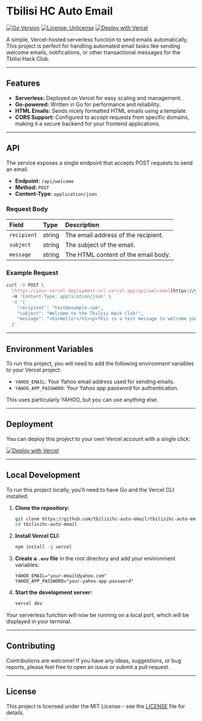 # Tbilisi HC Auto Email

[![Go Version](https://img.shields.io/badge/go-1.18-blue.svg)](https://golang.org/dl/)
[![License: Unlicense](https://img.shields.io/badge/License-Unlicense-gray.svg)](https://opensource.org/licenses/unlicense)
[![Deploy with Vercel](https://vercel.com/button)](https://vercel.com/new/clone?repository-url=https%3A%2F%2Fgithub.com%2Ftbilisihc-auto-email%2Ftbilisihc-auto-email)

A simple, Vercel-hosted serverless function to send emails automatically. This project is perfect for handling automated email tasks like sending welcome emails, notifications, or other transactional messages for the Tbilisi Hack Club.

---

## Features

-   **Serverless:** Deployed on Vercel for easy scaling and management.
-   **Go-powered:** Written in Go for performance and reliability.
-   **HTML Emails:** Sends nicely formatted HTML emails using a template.
-   **CORS Support:** Configured to accept requests from specific domains, making it a secure backend for your frontend applications.

---

## API

The service exposes a single endpoint that accepts POST requests to send an email.

-   **Endpoint:** `/api/welcome`
-   **Method:** `POST`
-   **Content-Type:** `application/json`

### Request Body

| Field       | Type   | Description                                |
| :---------- | :----- | :----------------------------------------- |
| `recipient` | string | The email address of the recipient.        |
| `subject`   | string | The subject of the email.                  |
| `message`   | string | The HTML content of the email body.        |

### Example Request

```bash
curl -X POST \
  [https://your-vercel-deployment-url.vercel.app/api/welcome](https://your-vercel-deployment-url.vercel.app/api/welcome) \
  -H 'Content-Type: application/json' \
  -d '{
    "recipient": "test@example.com",
    "subject": "Welcome to the Tbilisi Hack Club!",
    "message": "<h1>Hello!</h1><p>This is a test message to welcome you to our community.</p>"
  }'
```

---

## Environment Variables

To run this project, you will need to add the following environment variables to your Vercel project:

-   `YAHOO_EMAIL`: Your Yahoo email address used for sending emails.
-   `YAHOO_APP_PASSWORD`: Your Yahoo app password for authentication.

This uses particularly YAHOO, but you can use anything else.

---

## Deployment

You can deploy this project to your own Vercel account with a single click:

[![Deploy with Vercel](https://vercel.com/button)](https://vercel.com/new/clone?repository-url=https%3A%2F%2Fgithub.com%2Ftbilisihc-auto-email%2Ftbilisihc-auto-email)

---

## Local Development

To run this project locally, you'll need to have Go and the Vercel CLI installed.

1.  **Clone the repository:**
    ```bash
    git clone https://github.com/tbilisihc-auto-email/tbilisihc-auto-email.git
    cd tbilisihc-auto-email
    ```

2.  **Install Vercel CLI:**
    ```bash
    npm install -g vercel
    ```

3.  **Create a `.env` file** in the root directory and add your environment variables:
    ```
    YAHOO_EMAIL="your-email@yahoo.com"
    YAHOO_APP_PASSWORD="your-yahoo-app-password"
    ```

4.  **Start the development server:**
    ```bash
    vercel dev
    ```

Your serverless function will now be running on a local port, which will be displayed in your terminal.

---

## Contributing

Contributions are welcome! If you have any ideas, suggestions, or bug reports, please feel free to open an issue or submit a pull request.


---

## License

This project is licensed under the MIT License - see the [LICENSE](LICENSE) file for details.

